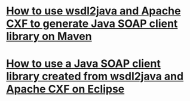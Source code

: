 # [How to use wsdl2java and Apache CXF to generate Java SOAP client library on Maven](https://developers.lseg.com/en/article-catalog/article/how-to-use-wsdl2java-and-apache-cxf-to-generate-java-soap-client)
# [How to use a Java SOAP client library created from wsdl2java and Apache CXF on Eclipse](https://developers.lseg.com/en/article-catalog/article/how-to-use-a-java-soap-client-library-generated-from-wsdl2java-i)
